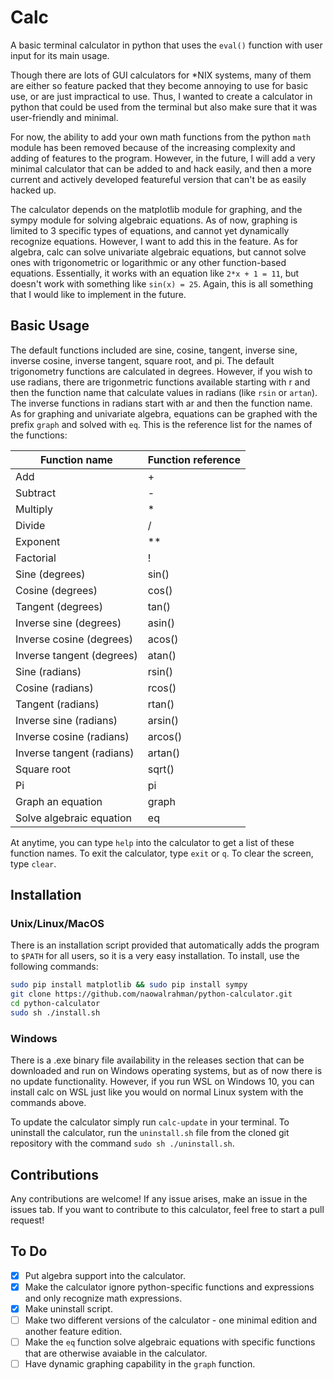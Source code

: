 # Calc
A basic terminal calculator in python that uses the `eval()` function with user input for its main usage. 

Though there are lots of GUI calculators for \*NIX systems, many of them are either so feature packed that they become annoying to use for basic use, or are just impractical to use. Thus, I wanted to create a calculator in python that could be used from the terminal but also make sure that it was user-friendly and minimal.

For now, the ability to add your own math functions from the python `math` module has been removed because of the increasing complexity and adding of features to the program. However, in the future, I will add a very minimal calculator that can be added to and hack easily, and then a more current and actively developed featureful version that can't be as easily hacked up. 

The calculator depends on the matplotlib module for graphing, and the sympy module for solving algebraic equations. As of now, graphing is limited to 3 specific types of equations, and cannot yet dynamically recognize equations. However, I want to add this in the feature. As for algebra, calc can solve univariate algebraic equations, but cannot solve ones with trigonometric or logarithmic or any other function-based equations. Essentially, it works with an equation like `2*x + 1 = 11`, but doesn't work with something like `sin(x) = 25`. Again, this is all something that I would like to implement in the future. 

## Basic Usage

The default functions included are sine, cosine, tangent, inverse sine, inverse cosine, inverse tangent, square root, and pi. The default trigonometry functions are calculated in degrees. However, if you wish to use radians, there are trigonmetric functions available starting with r and then the function name that calculate values in radians (like `rsin` or `artan`). The inverse functions in radians start with ar and then the function name. As for graphing and univariate algebra, equations can be graphed with the prefix `graph` and solved with `eq`. This is the reference list for the names of the functions:

|**Function name**|**Function reference**|
|-----------------|----------------------|
|Add|+|
|Subtract|-|
|Multiply|*|
|Divide|/|
|Exponent|**|
|Factorial|!|
|Sine (degrees)|sin()|
|Cosine (degrees)|cos()|
|Tangent (degrees)|tan()|
|Inverse sine (degrees)|asin()|
|Inverse cosine (degrees)|acos()|
|Inverse tangent (degrees)|atan()|
|Sine (radians)|rsin()|
|Cosine (radians)|rcos()|
|Tangent (radians)|rtan()|
|Inverse sine (radians)|arsin()|
|Inverse cosine (radians)|arcos()|
|Inverse tangent (radians)|artan()|
|Square root|sqrt()|
|Pi|pi|
|Graph an equation|graph|
|Solve algebraic equation|eq|

At anytime, you can type `help` into the calculator to get a list of these function names. To exit the calculator, type `exit` or `q`. To clear the screen, type `clear`. 

## Installation

### Unix/Linux/MacOS

There is an installation script provided that automatically adds the program to `$PATH` for all users, so it is a very easy installation. To install, use the following commands: 
```sh 
sudo pip install matplotlib && sudo pip install sympy
git clone https://github.com/naowalrahman/python-calculator.git
cd python-calculator 
sudo sh ./install.sh 
```

### Windows

There is a .exe binary file availability in the releases section that can be downloaded and run on Windows operating systems, but as of now there is no update functionality. However, if you run WSL on Windows 10, you can install calc on WSL just like you would on normal Linux system with the commands above. 

To update the calculator simply run `calc-update` in your  terminal. To uninstall the calculator, run the `uninstall.sh` file from the cloned git repository with the command `sudo sh ./uninstall.sh`. 

## Contributions 
Any contributions are welcome! If any issue arises, make an issue in the issues tab. If you want to contribute to this calculator, feel free to start a pull request! 

## To Do
- [X] Put algebra support into the calculator. 
- [X] Make the calculator ignore python-specific functions and expressions and only recognize math expressions. 
- [X] Make uninstall script. 
- [ ] Make two different versions of the calculator - one minimal edition and another feature edition. 
- [ ] Make the `eq` function solve algebraic equations with specific functions that are otherwise avaiable in the calculator. 
- [ ] Have dynamic graphing capability in the `graph` function. 
